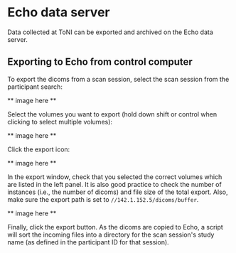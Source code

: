 # Echo data server

Data collected at ToNI can be exported and archived on the Echo data server. 

## Exporting to Echo from control computer
To export the dicoms from a scan session, select the scan session from the participant search:

** image here **

Select the volumes you want to export (hold down shift or control when clicking to select multiple volumes):

** image here **

Click the export icon:

** image here **

In the export window, check that you selected the correct volumes which are listed in the left panel. It is also good practice to check the number of instances (i.e., the number of dicoms) and file size of the total export. Also, make sure the export path is set to `//142.1.152.5/dicoms/buffer`.

** image here **

Finally, click the export button. As the dicoms are copied to Echo, a script will sort the incoming files into a directory for the scan session's study name (as defined in the participant ID for that session).
